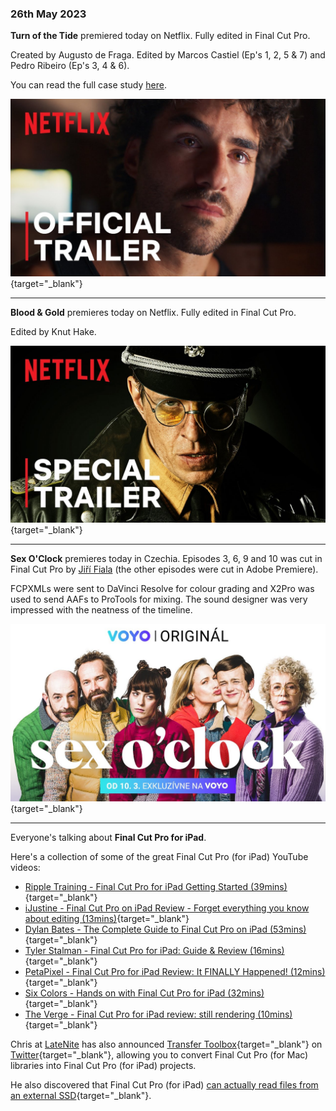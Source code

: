 ### 26th May 2023

**Turn of the Tide** premiered today on Netflix. Fully edited in Final Cut Pro.

Created by Augusto de Fraga. Edited by Marcos Castiel (Ep's 1, 2, 5 & 7) and Pedro Ribeiro (Ep's 3, 4 & 6).

You can read the full case study [here](/casestudies/turnofthetide/).

[![](/static/turn-of-the-tide-youtube.jpg)](https://www.youtube.com/watch?v=_tHdyD9TGCA){target="_blank"}

---

**Blood & Gold** premieres today on Netflix. Fully edited in Final Cut Pro.

Edited by Knut Hake.


[![](/static/blood-and-gold.jpg)](https://www.youtube.com/watch?v=mqNzrsUerYw){target="_blank"}

---

**Sex O'Clock** premieres today in Czechia. Episodes 3, 6, 9 and 10 was cut in Final Cut Pro by [Jiří Fiala](https://jirifiala.cz) (the other episodes were cut in Adobe Premiere).

FCPXMLs were sent to DaVinci Resolve for colour grading and X2Pro was used to send AAFs to ProTools for mixing. The sound designer was very impressed with the neatness of the timeline.

[![](/static/sex-oclock.jpg)](https://www.youtube.com/watch?v=HKvOAB7NzzQ){target="_blank"}

---

Everyone's talking about **Final Cut Pro for iPad**.

Here's a collection of some of the great Final Cut Pro (for iPad) YouTube videos:

- [Ripple Training - Final Cut Pro for iPad Getting Started (39mins)](https://www.youtube.com/watch?v=XvMDC9V3-Rs){target="_blank"}
- [iJustine - Final Cut Pro on iPad Review - Forget everything you know about editing (13mins)](https://www.youtube.com/watch?v=MjRouMY7bgU){target="_blank"}
- [Dylan Bates - The Complete Guide to Final Cut Pro on iPad (53mins)](https://www.youtube.com/watch?v=iLXnuoEPheQ){target="_blank"}
- [Tyler Stalman - Final Cut Pro for iPad: Guide & Review (16mins)](https://www.youtube.com/watch?v=eKG_T9GumVM){target="_blank"}
- [PetaPixel - Final Cut Pro for iPad Review: It FINALLY Happened! (12mins)](https://www.youtube.com/watch?v=cacbcjvlFRg){target="_blank"}
- [Six Colors - Hands on with Final Cut Pro for iPad (32mins)](https://www.youtube.com/watch?v=VpwUN5o_3mo){target="_blank"}
- [The Verge - Final Cut Pro for iPad review: still rendering (10mins)](https://www.youtube.com/watch?v=r4QCQ7qGsL4){target="_blank"}

Chris at [LateNite](https://latenitefilms.com) has also announced [Transfer Toolbox](https://transfertoolbox.io){target="_blank"} on [Twitter](https://twitter.com/chrisatlatenite/status/1661610054292758529){target="_blank"}, allowing you to convert Final Cut Pro (for Mac) libraries into Final Cut Pro (for iPad) projects.

He also discovered that Final Cut Pro (for iPad) [can actually read files from an external SSD](https://twitter.com/chrisatlatenite/status/1661697912202743809){target="_blank"}.